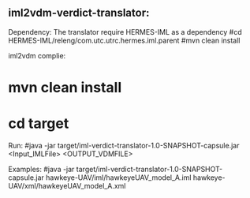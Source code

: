 iml2vdm-verdict-translator:
--------------------------
Dependency:
The translator require  HERMES-IML as a dependency
#cd HERMES-IML/releng/com.utc.utrc.hermes.iml.parent
#mvn clean install

iml2vdm complie:
# mvn clean install
# cd target

Run:
#java -jar target/iml-verdict-translator-1.0-SNAPSHOT-capsule.jar <Input_IMLFile> <OUTPUT_VDMFILE>


Examples:
#java -jar target/iml-verdict-translator-1.0-SNAPSHOT-capsule.jar hawkeye-UAV/iml/hawkeyeUAV_model_A.iml hawkeye-UAV/xml/hawkeyeUAV_model_A.xml

